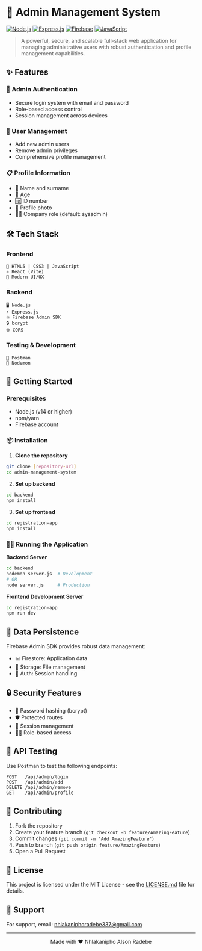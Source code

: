 # 🚀 Admin Management System

[![Node.js](https://img.shields.io/badge/Node.js-43853D?style=for-the-badge&logo=node.js&logoColor=white)](https://nodejs.org/)
[![Express.js](https://img.shields.io/badge/Express.js-404D59?style=for-the-badge)](https://expressjs.com/)
[![Firebase](https://img.shields.io/badge/Firebase-FFCA28?style=for-the-badge&logo=firebase&logoColor=black)](https://firebase.google.com/)
[![JavaScript](https://img.shields.io/badge/JavaScript-F7DF1E?style=for-the-badge&logo=javascript&logoColor=black)](https://developer.mozilla.org/en-US/docs/Web/JavaScript)

> A powerful, secure, and scalable full-stack web application for managing administrative users with robust authentication and profile management capabilities.

## ✨ Features

### 🔐 Admin Authentication
- Secure login system with email and password
- Role-based access control
- Session management across devices

### 👥 User Management
- Add new admin users
- Remove admin privileges
- Comprehensive profile management
  
### 📋 Profile Information
- 👤 Name and surname
- 📅 Age
- 🆔 ID number
- 📸 Profile photo
- 👨‍💼 Company role (default: sysadmin)

## 🛠️ Tech Stack

### Frontend
```
📱 HTML5 | CSS3 | JavaScript
⚛️ React (Vite)
🎨 Modern UI/UX
```

### Backend
```
🖥️ Node.js
⚡ Express.js
🔥 Firebase Admin SDK
🔒 bcrypt
🌐 CORS
```

### Testing & Development
```
🧪 Postman
🔄 Nodemon
```

## 🚀 Getting Started

### Prerequisites
- Node.js (v14 or higher)
- npm/yarn
- Firebase account

### 📦 Installation

1. **Clone the repository**
```bash
git clone [repository-url]
cd admin-management-system
```

2. **Set up backend**
```bash
cd backend
npm install
```

3. **Set up frontend**
```bash
cd registration-app
npm install
```

### 🏃‍♂️ Running the Application

**Backend Server**
```bash
cd backend
nodemon server.js  # Development
# OR
node server.js     # Production
```

**Frontend Development Server**
```bash
cd registration-app
npm run dev
```

## 💾 Data Persistence

Firebase Admin SDK provides robust data management:
- 📊 Firestore: Application data
- 📁 Storage: File management
- 🔐 Auth: Session handling

## 🔒 Security Features

- 🔑 Password hashing (bcrypt)
- 🛡️ Protected routes
- 📝 Session management
- 👮‍♂️ Role-based access

## 🧪 API Testing

Use Postman to test the following endpoints:
```
POST   /api/admin/login
POST   /api/admin/add
DELETE /api/admin/remove
GET    /api/admin/profile
```

## 🤝 Contributing

1. Fork the repository
2. Create your feature branch (`git checkout -b feature/AmazingFeature`)
3. Commit changes (`git commit -m 'Add AmazingFeature'`)
4. Push to branch (`git push origin feature/AmazingFeature`)
5. Open a Pull Request

## 📝 License

This project is licensed under the MIT License - see the [LICENSE.md](LICENSE.md) file for details.

## 💫 Support

For support, email: nhlakaniphoradebe337@gmail.com 

---

<div align="center">
Made with ❤️ Nhlakanipho Alson Radebe
</div>
